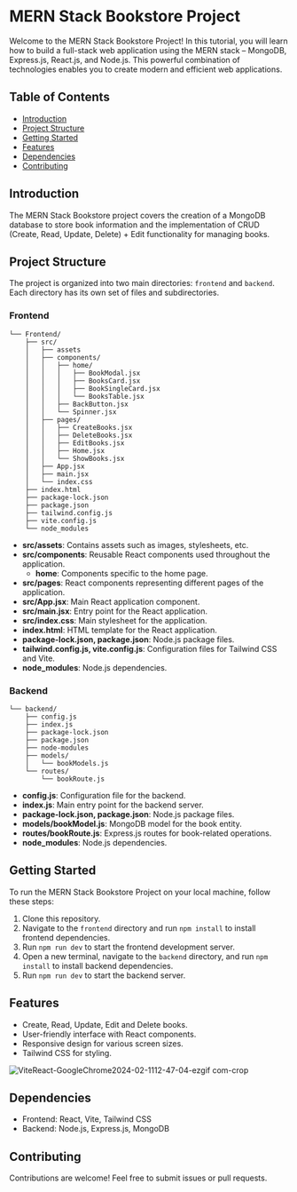 # MERN Stack Bookstore Project

Welcome to the MERN Stack Bookstore Project! In this tutorial, you will learn how to build a full-stack web application using the MERN stack – MongoDB, Express.js, React.js, and Node.js. This powerful combination of technologies enables you to create modern and efficient web applications.

## Table of Contents
- [Introduction](#introduction)
- [Project Structure](#project-structure)
- [Getting Started](#getting-started)
- [Features](#features)
- [Dependencies](#dependencies)
- [Contributing](#contributing)

## Introduction
The MERN Stack Bookstore project covers the creation of a MongoDB database to store book information and the implementation of CRUD (Create, Read, Update, Delete) + Edit functionality for managing books.

## Project Structure
The project is organized into two main directories: `frontend` and `backend`. Each directory has its own set of files and subdirectories.

### Frontend

```
└── Frontend/
    ├── src/
    │   ├── assets
    │   ├── components/
    │   │   ├── home/
    │   │   │   ├── BookModal.jsx
    │   │   │   ├── BooksCard.jsx
    │   │   │   ├── BookSingleCard.jsx
    │   │   │   └── BooksTable.jsx
    │   │   ├── BackButton.jsx
    │   │   └── Spinner.jsx
    │   ├── pages/
    │   │   ├── CreateBooks.jsx
    │   │   ├── DeleteBooks.jsx
    │   │   ├── EditBooks.jsx
    │   │   ├── Home.jsx
    │   │   └── ShowBooks.jsx
    │   ├── App.jsx
    │   ├── main.jsx
    │   └── index.css
    ├── index.html
    ├── package-lock.json
    ├── package.json
    ├── tailwind.config.js
    ├── vite.config.js
    └── node_modules
```

- **src/assets**: Contains assets such as images, stylesheets, etc.
- **src/components**: Reusable React components used throughout the application.
  - **home**: Components specific to the home page.
- **src/pages**: React components representing different pages of the application.
- **src/App.jsx**: Main React application component.
- **src/main.jsx**: Entry point for the React application.
- **src/index.css**: Main stylesheet for the application.
- **index.html**: HTML template for the React application.
- **package-lock.json, package.json**: Node.js package files.
- **tailwind.config.js, vite.config.js**: Configuration files for Tailwind CSS and Vite.
- **node_modules**: Node.js dependencies.

### Backend

```
└── backend/
    ├── config.js
    ├── index.js
    ├── package-lock.json
    ├── package.json
    ├── node-modules
    ├── models/
    │   └── bookModels.js
    └── routes/
        └── bookRoute.js
```
- **config.js**: Configuration file for the backend.
- **index.js**: Main entry point for the backend server.
- **package-lock.json, package.json**: Node.js package files.
- **models/bookModel.js**: MongoDB model for the book entity.
- **routes/bookRoute.js**: Express.js routes for book-related operations.
- **node_modules**: Node.js dependencies.

## Getting Started
To run the MERN Stack Bookstore Project on your local machine, follow these steps:

1. Clone this repository.
2. Navigate to the `frontend` directory and run `npm install` to install frontend dependencies.
3. Run `npm run dev` to start the frontend development server.
4. Open a new terminal, navigate to the `backend` directory, and run `npm install` to install backend dependencies.
5. Run `npm run dev` to start the backend server.

## Features
- Create, Read, Update, Edit and Delete books.
- User-friendly interface with React components.
- Responsive design for various screen sizes.
- Tailwind CSS for styling.

![ViteReact-GoogleChrome2024-02-1112-47-04-ezgif com-crop](https://github.com/SanskritiGupta05/Bookstore-mern-app/assets/77205923/0c748522-7392-4b96-9bad-2e5d8cab475b)


## Dependencies
- Frontend: React, Vite, Tailwind CSS
- Backend: Node.js, Express.js, MongoDB

## Contributing
Contributions are welcome! Feel free to submit issues or pull requests.
